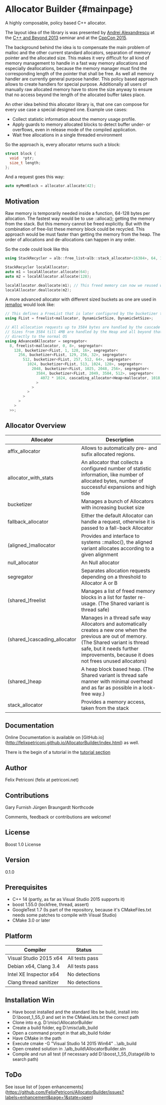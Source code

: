 Allocator Builder {#mainpage}
=================

A highly composable, policy based C++ allocator.

The layout idea of the library is was presented by [Andrei Alexandrescu](http://erdani.com/) at the [C++ and Beyond 2013](http://cppandbeyond.com/) seminar and at the [CppCon 2015](http://cppcon2015.sched.org/event/95b6c3282248b7e2595c5c3182d7652b).

The background behind the idea is to compensate the main problem of malloc and the other current standard allocators, separation of memory pointer and the allocated size. This makes it very difficult for all kind of memory management to handle in a fast way memory allocations and especially deallocations, because the memory manager must find the corresponding length of the pointer that shall be free.
As well all memory handler are currently general purpose handler. This policy based approach allows to create handlers for special purpose.
Additionally all users of manually raw allocated memory have to store the size anyway to ensure that no access beyond the length of the allocated buffer takes place.

An other idea behind this allocator library is, that one can compose for every use case a special designed one. 
Example use cases:
  * Collect statistic information about the memory usage profile.
  * Apply guards to memory allocated blocks to detect buffer under- or overflows, even in release mode of the compiled application.
  * Wait free allocations in a single threaded environment

So the approach is, every allocator returns such a block:
~~~C++
struct block {
  void  *ptr;
  size_t length;
};
~~~

And a request goes this way:
~~~C++
auto myMemBlock = allocator.allocate(42);
~~~

Motivation
----------
Raw memory is temporarily needed inside a function, 64-128 bytes per allocation. The fastest way would be to use ::alloca(); getting the memory from the stack. But this memory cannot be freed explicitly.  But with the combination of free-list these memory block could be recycled. This approach would be must faster than getting the memory from the heap. The order of allocations and de-allocations can happen in any order.

So the code could look like this
~~~C++ 
using StackRecycler = alb::free_list<alb::stack_allocator<16384>, 64, 128, 128>;

StackRecycler localAllocator;
auto m1 = localAllocator.allocate(64);
auto m2 = localAllocator.allocate(128);

localAllocator.deallocate(m1); // This freed memory can now we reused with calling the next allocation
localAllocator.deallocate(m2);
~~~

A more advanced allocator with different sized buckets as one are used in [jemalloc](http://www.canonware.com/jemalloc/) would look like:
~~~C++
// This defines a FreeList that is later configured by the bucketizer to its size
using FList = freelist<mallocator, DynamicSetSize, DynamicSetSize>;

// All allocation requests up to 3584 bytes are handled by the cascade of FLists.
// Sizes from 3584 till 4MB are handled by the Heap and all beyond that are forwarded
// directly to the normal OS
using AdvancedAllocator = segregator<
  8, freelist<mallocator, 0, 8>, segregator<
    128, bucketizer<FList, 1, 128, 16>, segregator<
      256, bucketizer<FList, 129, 256, 32>, segregator<
        512, bucketizer<FList, 257, 512, 64>, segregator<
          1024, bucketizer<FList, 513, 1024, 128>, segregator<
            2048, bucketizer<FList, 1025, 2048, 256>, segregator<
              3584, bucketizer<FList, 2049, 3584, 512>, segregator<
                4072 * 1024, cascading_allocator<Heap<mallocator, 1018, 4096>>, mallocator
              >
            >
          >
        >
      >
    >
  >>;
~~~
 
  
Allocator Overview
------------------

|Allocator                 |Description                                                                 |
---------------------------|----------------------------------------------------------------------------
| affix_allocator          | Allows to automatically pre- and sufix allocated regions. |
| allocator_with_stats     | An allocator that collects a configured number of statistic information, like number of allocated bytes, number of successful expansions and high tide |
| bucketizer               | Manages a bunch of Allocators with increasing bucket size |
| fallback_allocator       | Either the default Allocator can handle a request, otherwise it is passed to a fall-back Allocator |
| (aligned_)mallocator     | Provides and interface to systems ::malloc(), the aligned variant allocates according to a given alignment  |
| null_allocator           | An Null allocator |
| segregator               | Separates allocation requests depending on a threshold to Allocator A or B |
| (shared_)freelist        | Manages a list of freed memory blocks in a list for faster re-usage. (The Shared variant is thread safe) |
| (shared_)cascading_allocator | Manages in a thread safe way Allocators and automatically creates a new one when the previous are out of memory. (The Shared variant is thread safe, but it needs further improvements, because it does not frees unused allocators) |
| (shared_)heap            | A heap block based heap. (The Shared variant is thread safe manner with minimal overhead and as far as possible in a lock-free way.) |
| stack_allocator          | Provides a memory access, taken from the stack |

Documentation
-------------
  Online Documentation is available on [GitHub.io] (http://felixpetriconi.github.io/AllocatorBuilder/index.html) as well.
  
  There is the begin of a tutorial in the [tutorial section](http://felixpetriconi.github.io/AllocatorBuilder/md__t_u_t_o_r_i_a_l.html)

Author 
------
  Felix Petriconi (felix at petriconi.net)

Contributions
-------------
  Gary Furnish
  Jürgen Braungardt
  Northcode
  
  Comments, feedback or contributions are welcome!

  
License
-------
  Boost 1.0 License


Version
-------
  0.1.0

Prerequisites
-------------
  * C++ 14 (partly, as far as Visual Studio 2015 supports it)
  * boost 1.55.0 (lockfree, thread, assert)
  * GoogleTest 1.7 (Is part of the repository, because it's CMakeFiles.txt needs some patches to compile with Visual Studio)
  * CMake 3.0 or later


Platform
--------
| Compiler | Status |
-----------|---------
| Visual Studio 2015 x64 | All tests pass |
| Debian x64, Clang 3.4  | All tests pass |
| Intel XE Inspector x64 | No detections  |
| Clang thread sanitizer | No detections  |

Installation Win
----------------
  * Have boost installed and the standard libs be build, install into D:\boost_1_55_0 and set in the CMakeLists.txt the correct path
  * Clone into e.g. D:\misc\AllocatorBuilder
  * Create a build folder, eg D:\misc\alb_build
  * Open a command prompt in that alb_build folder
  * Have CMake in the path
  * Execute cmake -G "Visual Studio 14 2015 Win64" ..\alb_build
  * Open created solution in .\alb_build\AllocatorBuilder.sln
  * Compile and run all test (if necessary add D:\boost_1_55_0\stage\lib to search path)
  
ToDo
----
  See issue list of [open enhancements] (https://github.com/FelixPetriconi/AllocatorBuilder/issues?labels=enhancement&page=1&state=open)
